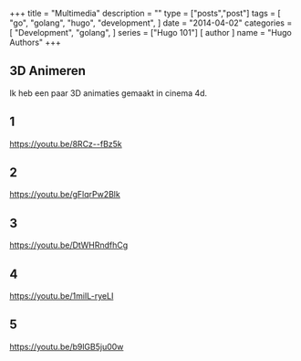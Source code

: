 +++
title = "Multimedia"
description = ""
type = ["posts","post"]
tags = [
    "go",
    "golang",
    "hugo",
    "development",
]
date = "2014-04-02"
categories = [
    "Development",
    "golang",
]
series = ["Hugo 101"]
[ author ]
  name = "Hugo Authors"
+++

## 3D Animeren

Ik heb een paar 3D animaties gemaakt in cinema 4d.

## 1

 https://youtu.be/8RCz--fBz5k


## 2

 https://youtu.be/gFlqrPw2Blk


 ## 3

 https://youtu.be/DtWHRndfhCg


 ## 4

 https://youtu.be/1miIL-ryeLI


 ## 5

 https://youtu.be/b9lGB5ju00w
